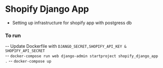 Shopify Django App 
==========================
- Setting up infrastructure for shopify app with postgress db

### To run
-- Update Dockerfile with `DJANGO_SECRET,SHOPIFY_API_KEY & SHOPIFY_API_SECRET`  
-- `docker-compose run web django-admin startproject shopify_django_app .`
-- `docker-compose up`
